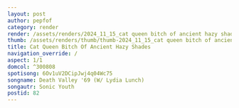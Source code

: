 ```yaml
---
layout: post
author: pepfof
category: render
render: /assets/renders/2024_11_15_cat queen bitch of ancient hazy shades.png
thumb: /assets/renders/thumb/thumb-2024_11_15_cat queen bitch of ancient hazy shades.png
title: Cat Queen Bitch Of Ancient Hazy Shades
navigation_override: /
aspect: 1/1
domcol: ^300808
spotisong: 6Ov1uV2DCipJwj4q04Wc75
songname: Death Valley '69 (W/ Lydia Lunch)
songautr: Sonic Youth
postid: 82
---
```


<!--USER BEGIN 1-->

<!--USER END 1-->

<!--more-->
<!--USER BEGIN 2-->

<!--USER END 2-->

